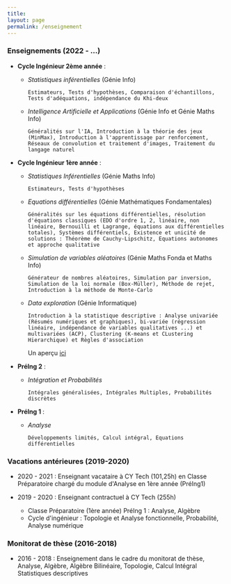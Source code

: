 ```yaml
---
title:
layout: page
permalink: /enseignement
---
```


### Enseignements (2022 - ...)
- **Cycle Ingénieur 2ème année** : 
  - *Statistiques inférentielles* (Génie Info)  
    ```
    Estimateurs, Tests d'hypothèses, Comparaison d'échantillons, Tests d'adéquations, indépendance du Khi-deux
    ```
  - *Intelligence Artificielle et Applications* (Génie Info et Génie Maths Info)
    ```
    Généralités sur l'IA, Introduction à la théorie des jeux (MinMax), Introduction à l'apprentissage par renforcement, Réseaux de convolution et traitement d'images, Traitement du langage naturel
    ```

- **Cycle Ingénieur 1ère année** : 
  - *Statistiques Inférentielles* (Génie Maths Info)
    ```
    Estimateurs, Tests d'hypothèses
    ```
  - *Equations différentielles* (Génie Mathématiques Fondamentales)
    ```
    Généralités sur les équations différentielles, résolution d'équations classiques (EDO d'ordre 1, 2, linéaire, non linéaire, Bernouilli et Lagrange, équations aux différentielles totales), Systèmes différentiels, Existence et unicité de solutions : Théorème de Cauchy-Lipschitz, Equations autonomes et approche qualitative 
    ```
  - *Simulation de variables aléatoires* (Génie Maths Fonda et Maths Info)
    ```
    Générateur de nombres aléatoires, Simulation par inversion, Simulation de la loi normale (Box-Müller), Méthode de rejet, Introduction à la méthode de Monte-Carlo
    ```
  - *Data exploration* (Génie Informatique)
    ```
    Introduction à la statistique descriptive : Analyse univariée (Résumés numériques et graphiques), bi-variée (régression linéaire, indépendance de variables qualitatives ...) et multivariées (ACP), Clustering (K-means et CLustering Hierarchique) et Règles d'association
    ```
    Un aperçu [ici](https://github.com/jordypalafox/Data-exploration/tree/main)
    
- **PréIng 2** : 
  - *Intégration et Probabilités*
    ```
    Intégrales généralisées, Intégrales Multiples, Probabilités discrètes
    ```
- **PréIng 1** : 
  - *Analyse*
    ```
    Développements limités, Calcul intégral, Equations différentielles
    ```

### Vacations antérieures (2019-2020)
- 2020 - 2021 : Enseignant vacataire à CY Tech (101,25h) en Classe Préparatoire chargé du module d'Analyse en 1ère année (PréIng1)

- 2019 - 2020 : Enseignant contractuel à CY Tech (255h)  
  - Classe Préparatoire (1ère année) PréIng 1 : Analyse, Algèbre  
  - Cycle d'ingénieur : Topologie et Analyse fonctionnelle, Probabilité, Analyse numérique


### Monitorat de thèse (2016-2018)

- 2016 - 2018 : Enseignement dans le cadre du monitorat de thèse, Analyse, Algèbre, Algèbre Bilinéaire, Topologie, Calcul Intégral Statistiques descriptives

